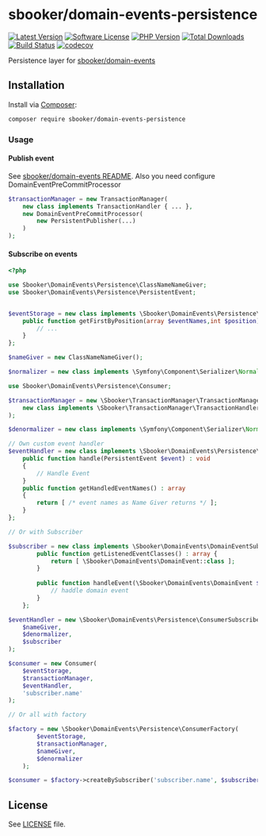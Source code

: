# sbooker/domain-events-persistence

[![Latest Version][badge-release]][release]
[![Software License][badge-license]][license]
[![PHP Version][badge-php]][php]
[![Total Downloads][badge-downloads]][downloads]
[![Build Status](https://travis-ci.com/sbooker/domain-events-persistence.svg?branch=2.x)](https://travis-ci.org/sbooker/domain-events-persistence)
[![codecov](https://codecov.io/gh/sbooker/domain-events-persistence/branch/2.x/graph/badge.svg?token=QB17YFKLPD)](https://codecov.io/gh/sbooker/domain-events-persistence)

Persistence layer for [sbooker/domain-events](https://github.com/sbooker/domain-events)

## Installation
Install via [Composer][composer]:
```bash
composer require sbooker/domain-events-persistence
```

### Usage

#### Publish event
See [sbooker/domain-events README](https://github.com/sbooker/domain-events/blob/master/README.MD).
Also you need configure DomainEventPreCommitProcessor 
```php
$transactionManager = new TransactionManager(
    new class implements TransactionHandler { ... },
    new DomainEventPreCommitProcessor(
        new PersistentPublisher(...)
    )
);
```

#### Subscribe on events

```php
<?php

use Sbooker\DomainEvents\Persistence\ClassNameNameGiver;
use Sbooker\DomainEvents\Persistence\PersistentEvent;


$eventStorage = new class implements \Sbooker\DomainEvents\Persistence\ConsumeStorage {
    public function getFirstByPosition(array $eventNames,int $position): ?PersistentEvent {
        // ...
    }
};

$nameGiver = new ClassNameNameGiver();

$normalizer = new class implements \Symfony\Component\Serializer\Normalizer\NormalizerInterface { /* ... */ };

use Sbooker\DomainEvents\Persistence\Consumer;

$transactionManager = new \Sbooker\TransactionManager\TransactionManager(
    new class implements \Sbooker\TransactionManager\TransactionHandler { /* ... */ };
); 

$denormalizer = new class implements \Symfony\Component\Serializer\Normalizer\DenormalizerInterface { /* ... */ };

// Own custom event handler
$eventHandler = new class implements \Sbooker\DomainEvents\Persistence\PersistentEventHandler {
    public function handle(PersistentEvent $event) : void
    {
        // Handle Event
    }
    public function getHandledEventNames() : array
    {
        return [ /* event names as Name Giver returns */ ];
    }
};

// Or with Subscriber 

$subscriber = new class implements \Sbooker\DomainEvents\DomainEventSubscriber {
        public function getListenedEventClasses() : array {
            return [ \Sbooker\DomainEvents\DomainEvent::class ];
        }
        
        public function handleEvent(\Sbooker\DomainEvents\DomainEvent $event) : void {
            // haddle domain event
        }
    };

$eventHandler = new \Sbooker\DomainEvents\Persistence\ConsumerSubscriberBridge(
    $nameGiver,
    $denormalizer, 
    $subscriber
);

$consumer = new Consumer(
    $eventStorage,
    $transactionManager,
    $eventHandler,
    'subscriber.name'
);

// Or all with factory

$factory = new \Sbooker\DomainEvents\Persistence\ConsumerFactory(
        $eventStorage, 
        $transactionManager,
        $nameGiver,
        $denormalizer 
    );

$consumer = $factory->createBySubscriber('subscriber.name', $subscriber);

```

## License
See [LICENSE][license] file.

[badge-release]: https://img.shields.io/packagist/v/sbooker/domain-events-persistence.svg?style=flat-square
[badge-license]: https://img.shields.io/badge/license-MIT-brightgreen.svg?style=flat-square
[badge-php]: https://img.shields.io/packagist/php-v/sbooker/domain-events-persistence.svg?style=flat-square
[badge-downloads]: https://img.shields.io/packagist/dt/sbooker/domain-events-persistence.svg?style=flat-square

[release]: https://img.shields.io/packagist/v/sbooker/domain-events-persistence
[license]: https://github.com/sbooker/domain-events-persistence/blob/master/LICENSE
[php]: https://php.net
[downloads]: https://packagist.org/packages/sbooker/domain-events-persistence

[composer]: https://getcomposer.org